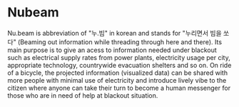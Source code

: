 # Nubeam
Nu.beam is abbreviation of "누.빔" in korean and stands for "누리면서 빔을 쏘다" (Beaming out information while threading through here and there). Its main purpose is to give an acess to information needed under blackout such as electrical supply rates from power plants, electricity usage per city, appropriate technology, countrywide evacuation shelters and so on. On ride of a bicycle, the projected information (visualized data) can be shared with more people with minimal use of electricity and introduce lively vibe to the citizen where anyone can take their turn to become a human messenger for those who are in need of help at blackout situation.
